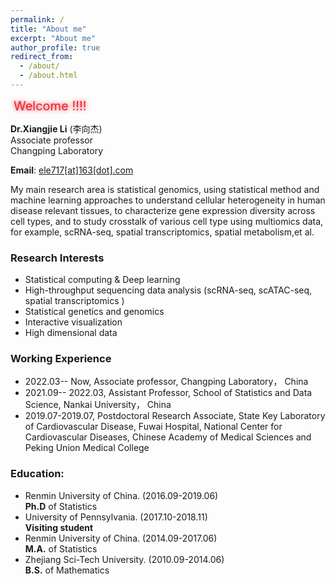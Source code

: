 ```yaml
---
permalink: /
title: "About me"
excerpt: "About me"
author_profile: true
redirect_from: 
  - /about/
  - /about.html
---
```


<!-- 文字闪烁参考链接 https://www.mybj123.com/6311.html  -->

<div class="box">   Welcome !!!!  </div>

<style>  
    .box{ 
    	font-size: 20px; 
    	color:#ED212A; 
    	margin: 5px;
    	animation: changeshadow 1s  ease-in  infinite ;
    	/* 其它浏览器兼容性前缀 */
	    -webkit-animation: changeshadow 1s linear infinite;
	    -moz-animation: changeshadow 1s linear infinite;
	    -ms-animation: changeshadow 1s linear infinite;
	    -o-animation: changeshadow 1s linear infinite;
    }  
    @keyframes changeshadow {  
        0%{ text-shadow: 0 0 4px #ED212A}  
        50%{ text-shadow: 0 0 40px #ED212A}  
        100%{ text-shadow: 0 0 4px #ED212A}  
    }
    /* 添加兼容性前缀 */
	@-webkit-keyframes changeshadow {
	  0%{ text-shadow: 0 0 4px #4cc134}  
          50%{ text-shadow: 0 0 40px #4cc134}  
          100%{ text-shadow: 0 0 4px #4cc134}  
	}
	@-moz-keyframes changeshadow {
	    0%{ text-shadow: 0 0 4px #4cc134}  
            50%{ text-shadow: 0 0 40px #4cc134}  
            100%{ text-shadow: 0 0 4px #4cc134}  
	}
	@-ms-keyframes changeshadow {
	    0%{ text-shadow: 0 0 4px #4cc134}  
            50%{ text-shadow: 0 0 40px #4cc134}  
            100%{ text-shadow: 0 0 4px #4cc134}  
	}
	@-o-keyframes changeshadow {
	    0%{ text-shadow: 0 0 4px #4cc134}  
            50%{ text-shadow: 0 0 40px #4cc134}  
            100%{ text-shadow: 0 0 4px #4cc134}  
	}
</style>

**Dr.Xiangjie Li** (李向杰)  
Associate professor  
Changping Laboratory
<!-- **Office**: Room 335, Fansun Building ,or [xiangjieli[at]nankai[dot]edu[dot]cn](mailto:xiangjieli@nankai.edu.cn "For quicker response, recommand mailto ele717@163.com") -->
**Email**: [ele717[at]163[dot].com](mailto:ele717@163.com) 


My main research area is statistical genomics, using statistical method and machine learning approaches to understand cellular heterogeneity in human disease relevant tissues, to characterize gene expression diversity across cell types, and to study crosstalk of various cell type using multiomics data, for example, scRNA-seq, spatial transcriptomics, spatial metabolism,et al. 


### Research Interests
- Statistical computing & Deep learning
- High-throughput sequencing data  analysis (scRNA-seq, scATAC-seq, spatial transcriptomics )
- Statistical genetics and genomics
-  Interactive visualization
- High dimensional data


### Working Experience
- 2022.03-- Now, Associate professor, Changping Laboratory， China
- 2021.09-- 2022.03, Assistant Professor, School of Statistics and Data Science, Nankai University， China
- 2019.07-2019.07,  Postdoctoral Research Associate,   State Key Laboratory of Cardiovascular Disease, Fuwai Hospital, National Center for Cardiovascular Diseases, Chinese Academy of Medical Sciences and Peking Union Medical College

### Education:

- Renmin University of China. (2016.09-2019.06)  
**Ph.D** of Statistics
- University of Pennsylvania. (2017.10-2018.11)  
**Visiting student**
- Renmin University of China. (2014.09-2017.06)  
**M.A.** of Statistics
- Zhejiang Sci-Tech University. (2010.09-2014.06)  
**B.S.** of Mathematics


